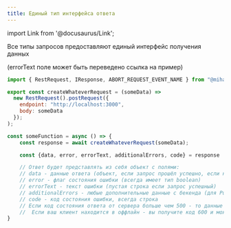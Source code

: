 ```yaml
---
title: Единый тип интерфейса ответа
---
```


import Link from '@docusaurus/Link';

Все типы запросов предоставляют единый интерфейс получения данных

(errorText поле может быть переведено <Link to='/docs/examples/translation'>ссылка на пример</Link>)

```javascript
import { RestRequest, IResponse, ABORT_REQUEST_EVENT_NAME } from "@mihanizm56/fetch-api";

export const createWhateverRequest = (someData) =>
  new RestRequest().postRequest({
    endpoint: "http://localhost:3000",
    body: someData
  });
);

const someFunction = async () => {
    const response = await createWhateverRequest(someData);

    const {data, error, errorText, additionalErrors, code} = response

    // Ответ будет представлять из себя объект с полями:
    // data - данные ответа (объект, если запрос прошёл успешно, если не успешно - null)
    // error - флаг состояния ошибки (всегда имеет тип boolean)
    // errorText - текст ошибки (пустая строка если запрос успешный)
    // additionalErrors - любые дополнительные данные с бекенда (для PureRestRequest это весь объект с данными об ошибке, для JSONRPCRequest это поле "errors.data" исходного ответа)
    // code - код состояния ошибки, всегда строка
    // Если код состояния ответа от сервера больше чем 500 - то данные ответа не будут парситься, а будет просто отдан на клиент код ошибки 500 и дефолтный объект данных ошибки
    //  Если ваш клиент находится в оффлайн - вы получите код 600 и можете обработать его как вам нужно (может быть полезно для оффлайн-режимов работы приложения)
}
```
